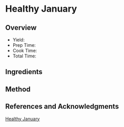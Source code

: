 # Healthy January

## Overview

- Yield:
- Prep Time:
- Cook Time:
- Total Time:

## Ingredients


## Method



## References and Acknowledgments

[Healthy January](http://www.buzzfeed.com/christinebyrne/healthy-january)
